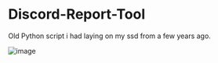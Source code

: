 # Discord-Report-Tool
Old Python script i had laying on my ssd from a few years ago.

![image](https://media.discordapp.net/attachments/922873921517268993/1083681675470446593/image.png)

